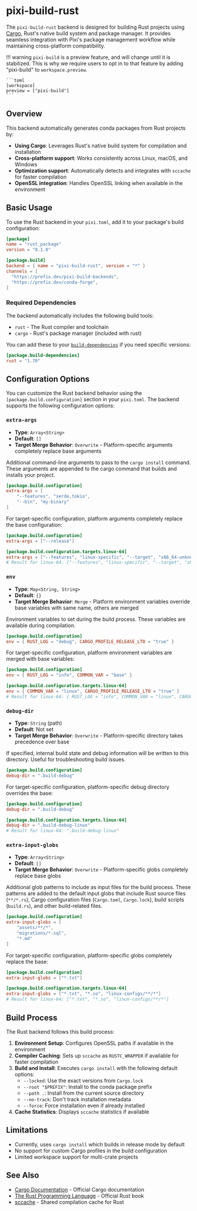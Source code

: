 # pixi-build-rust

The `pixi-build-rust` backend is designed for building Rust projects using [Cargo](https://doc.rust-lang.org/cargo/), Rust's native build system and package manager. It provides seamless integration with Pixi's package management workflow while maintaining cross-platform compatibility.

!!! warning
    `pixi-build` is a preview feature, and will change until it is stabilized.
    This is why we require users to opt in to that feature by adding "pixi-build" to `workspace.preview`.

    ```toml
    [workspace]
    preview = ["pixi-build"]
    ```


## Overview

This backend automatically generates conda packages from Rust projects by:

- **Using Cargo**: Leverages Rust's native build system for compilation and installation
- **Cross-platform support**: Works consistently across Linux, macOS, and Windows
- **Optimization support**: Automatically detects and integrates with `sccache` for faster compilation
- **OpenSSL integration**: Handles OpenSSL linking when available in the environment

## Basic Usage

To use the Rust backend in your `pixi.toml`, add it to your package's build configuration:

```toml
[package]
name = "rust_package"
version = "0.1.0"

[package.build]
backend = { name = "pixi-build-rust", version = "*" }
channels = [
  "https://prefix.dev/pixi-build-backends",
  "https://prefix.dev/conda-forge",
]
```

### Required Dependencies

The backend automatically includes the following build tools:

- `rust` - The Rust compiler and toolchain
- `cargo` - Rust's package manager (included with rust)

You can add these to your [`build-dependencies`](https://pixi.sh/latest/build/dependency_types/) if you need specific versions:

```toml
[package.build-dependencies]
rust = "1.70"
```

## Configuration Options

You can customize the Rust backend behavior using the `[package.build.configuration]` section in your `pixi.toml`. The backend supports the following configuration options:

### `extra-args`

- **Type**: `Array<String>`
- **Default**: `[]`
- **Target Merge Behavior**: `Overwrite` - Platform-specific arguments completely replace base arguments

Additional command-line arguments to pass to the `cargo install` command. These arguments are appended to the cargo command that builds and installs your project.

```toml
[package.build.configuration]
extra-args = [
    "--features", "serde,tokio",
    "--bin", "my-binary"
]
```

For target-specific configuration, platform arguments completely replace the base configuration:

```toml
[package.build.configuration]
extra-args = ["--release"]

[package.build.configuration.targets.linux-64]
extra-args = ["--features", "linux-specific", "--target", "x86_64-unknown-linux-gnu"]
# Result for linux-64: ["--features", "linux-specific", "--target", "x86_64-unknown-linux-gnu"]
```

### `env`

- **Type**: `Map<String, String>`
- **Default**: `{}`
- **Target Merge Behavior**: `Merge` - Platform environment variables override base variables with same name, others are merged

Environment variables to set during the build process. These variables are available during compilation.

```toml
[package.build.configuration]
env = { RUST_LOG = "debug", CARGO_PROFILE_RELEASE_LTO = "true" }
```

For target-specific configuration, platform environment variables are merged with base variables:

```toml
[package.build.configuration]
env = { RUST_LOG = "info", COMMON_VAR = "base" }

[package.build.configuration.targets.linux-64]
env = { COMMON_VAR = "linux", CARGO_PROFILE_RELEASE_LTO = "true" }
# Result for linux-64: { RUST_LOG = "info", COMMON_VAR = "linux", CARGO_PROFILE_RELEASE_LTO = "true" }
```

### `debug-dir`

- **Type**: `String` (path)
- **Default**: Not set
- **Target Merge Behavior**: `Overwrite` - Platform-specific directory takes precedence over base

If specified, internal build state and debug information will be written to this directory. Useful for troubleshooting build issues.

```toml
[package.build.configuration]
debug-dir = ".build-debug"
```

For target-specific configuration, platform-specific debug directory overrides the base:

```toml
[package.build.configuration]
debug-dir = ".build-debug"

[package.build.configuration.targets.linux-64]
debug-dir = ".build-debug-linux"
# Result for linux-64: ".build-debug-linux"
```

### `extra-input-globs`

- **Type**: `Array<String>`
- **Default**: `[]`
- **Target Merge Behavior**: `Overwrite` - Platform-specific globs completely replace base globs

Additional glob patterns to include as input files for the build process. These patterns are added to the default input globs that include Rust source files (`**/*.rs`), Cargo configuration files (`Cargo.toml`, `Cargo.lock`), build scripts (`build.rs`), and other build-related files.

```toml
[package.build.configuration]
extra-input-globs = [
    "assets/**/*",
    "migrations/*.sql",
    "*.md"
]
```

For target-specific configuration, platform-specific globs completely replace the base:

```toml
[package.build.configuration]
extra-input-globs = ["*.txt"]

[package.build.configuration.targets.linux-64]
extra-input-globs = ["*.txt", "*.so", "linux-configs/**/*"]
# Result for linux-64: ["*.txt", "*.so", "linux-configs/**/*"]
```


## Build Process

The Rust backend follows this build process:

1. **Environment Setup**: Configures OpenSSL paths if available in the environment
2. **Compiler Caching**: Sets up `sccache` as `RUSTC_WRAPPER` if available for faster compilation
3. **Build and Install**: Executes `cargo install` with the following default options:
   - `--locked`: Use the exact versions from `Cargo.lock`
   - `--root "$PREFIX"`: Install to the conda package prefix
   - `--path .`: Install from the current source directory
   - `--no-track`: Don't track installation metadata
   - `--force`: Force installation even if already installed
4. **Cache Statistics**: Displays `sccache` statistics if available

## Limitations

- Currently, uses `cargo install` which builds in release mode by default
- No support for custom Cargo profiles in the build configuration
- Limited workspace support for multi-crate projects

## See Also

- [Cargo Documentation](https://doc.rust-lang.org/cargo/) - Official Cargo documentation
- [The Rust Programming Language](https://doc.rust-lang.org/book/) - Official Rust book
- [sccache](https://github.com/mozilla/sccache) - Shared compilation cache for Rust
